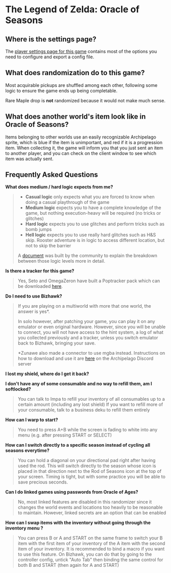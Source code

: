 # The Legend of Zelda: Oracle of Seasons

## Where is the settings page?

The [player settings page for this game](../player-settings) contains most of the options you need to 
configure and export a config file.

## What does randomization do to this game?

Most acquirable pickups are shuffled among each other, following some logic to ensure the game ends up being completable.

Rare Maple drop is **not** randomized because it would not make much sense.

## What does another world's item look like in Oracle of Seasons?

Items belonging to other worlds use an easily recognizable Archipelago sprite, which is blue if the item is unimportant, and red if it is a progression item.
When collecting it, the game will inform you that you just sent an item to another player, and you can check on the client window to see which item was actually sent.

## Frequently Asked Questions

**What does medium / hard logic expects from me?**

> - **Casual logic** only expects what you are forced to know when doing a casual playthrough of the game
> - **Medium logic** expects you to have a complete knowledge of the game, but nothing execution-heavy will be required (no tricks or glitches)
> - **Hard logic** expects you to use glitches and perform tricks such as bomb jumps
> - **Hell logic** expects you to use really hard glitches such as H&S skip. Rooster adventure is in logic to access different location, but not to skip the barrier
> 
> A [document](https://docs.google.com/document/d/1IVYvvZS6NuTDoeWJlbFA5AW2Lj-nIaweRJkKuq7ncqc/) was built by the community to explain the breakdown between those logic levels more in detail. 

**Is there a tracker for this game?**

> Yes, Seto and OmegaZeron have built a Poptracker pack which can be downloaded [here](https://github.com/OmegaZeron/Oracle-of-Seasons-AP-Poptracker-Pack/releases/latest).

**Do I need to use Bizhawk?**

> If you are playing on a multiworld with more that one world, the answer is yes*.
> 
> In solo however, after patching your game, you can play it on any emulator or even original hardware. However, since you will be unable to connect, you will not have access to the hint system, a log of what you collected previously and a tracker, unless you switch emulator back to Bizhawk, bringing your save.
> 
> \*Zunawe also made a connector to use mgba instead. Instructions on how to download and use it are [here](https://discord.com/channels/731205301247803413/1192236871468711966/1193963132377374762) on the Archipelago Discord server

**I lost my shield, where do I get it back?**

**I don't have any of some consumable and no way to refill them, am I softlocked?**

> You can talk to Impa to refill your inventory of all consumables up to a certain amount (including any lost shield)
> If you want to refill more of your consumable, talk to a business deku to refill them entirely

**How can I warp to start?**

> You need to press A+B while the screen is fading to white into any menu (e.g. after pressing START or SELECT)

**How can I switch directly to a specific season instead of cycling all seasons everytime?**

> You can hold a diagonal on your directional pad right after having used the rod. This will switch directly to the season whose icon is placed in that direction next to the Rod of Seasons icon at the top of your screen. Timing is tight, but with some practice you will be able to save precious seconds.

**Can I do linked games using passwords from Oracle of Ages?**

> No, most linked features are disabled in this randomizer since it changes the world events and locations too heavily to be reasonable to maintain.
> However, linked secrets are an option that can be enabled

**How can I swap items with the inventory without going through the inventory menu ?**

> You can press B or A and START on the same frame to switch your B item with the first item of your inventory of the A item with the second item of your inventory. It is recommended to bind a macro if you want to use this feature.
> On Bizhawk, you can do that by going to the controller config, untick "Auto Tab" then binding the same control for both B and START (then again for A and START)